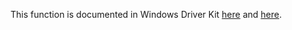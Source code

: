 This function is documented in Windows Driver Kit [here](https://learn.microsoft.com/en-us/windows-hardware/drivers/ddi/ntifs/nf-ntifs-ntquerydirectoryfile) and [here](https://learn.microsoft.com/en-us/windows-hardware/drivers/ddi/ntifs/nf-ntifs-zwquerydirectoryfile).
